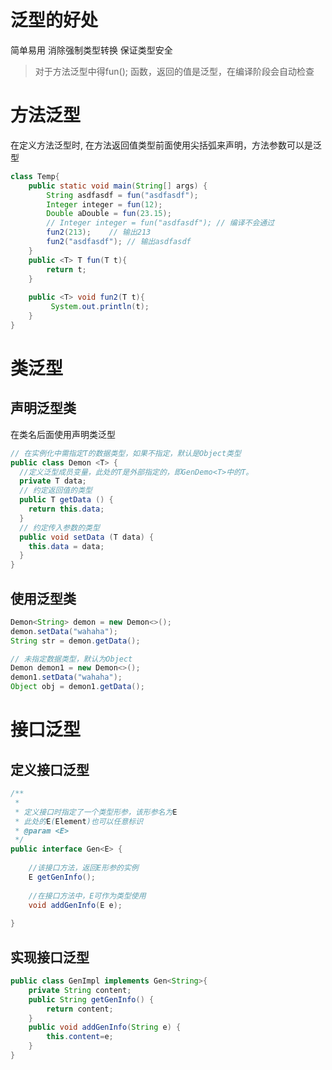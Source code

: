 # 泛型的好处

简单易用 消除强制类型转换 保证类型安全

>对于方法泛型中得fun(); 函数，返回的值是泛型，在编译阶段会自动检查

# 方法泛型

在定义方法泛型时, 在方法返回值类型前面使用尖括弧<T>来声明，方法参数可以是泛型

```java
class Temp{
    public static void main(String[] args) {
        String asdfasdf = fun("asdfasdf");
        Integer integer = fun(12);
        Double aDouble = fun(23.15);
        // Integer integer = fun("asdfasdf"); // 编译不会通过
        fun2(213);    // 输出213
        fun2("asdfasdf"); // 输出asdfasdf
    }
    public <T> T fun(T t){
        return t;
    }
    
    public <T> void fun2(T t){
         System.out.println(t);
    }
}
```

# 类泛型

## 声明泛型类

在类名后面使用<T>声明类泛型

```java
// 在实例化中需指定T的数据类型，如果不指定，默认是Object类型
public class Demon <T> {
  //定义泛型成员变量，此处的T是外部指定的，即GenDemo<T>中的T。
  private T data;
  // 约定返回值的类型
  public T getData () {
    return this.data;
  }
  // 约定传入参数的类型
  public void setData (T data) {
    this.data = data;
  }
}
```

## 使用泛型类

```java
Demon<String> demon = new Demon<>();
demon.setData("wahaha");
String str = demon.getData();

// 未指定数据类型，默认为Object
Demon demon1 = new Demon<>();
demon1.setData("wahaha");
Object obj = demon1.getData();
```

# 接口泛型

## 定义接口泛型

```java
/**
 * 
 * 定义接口时指定了一个类型形参，该形参名为E
 * 此处的E(Element)也可以任意标识
 * @param <E>
 */
public interface Gen<E> {
 
	//该接口方法，返回E形参的实例
	E getGenInfo();
	
	//在接口方法中，E可作为类型使用
	void addGenInfo(E e);
 
}
```

## 实现接口泛型

```java
public class GenImpl implements Gen<String>{
	private String content;
	public String getGenInfo() {
		return content;
	}
	public void addGenInfo(String e) {
		this.content=e;
	}
}
```

